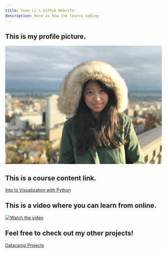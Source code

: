 ```yaml
---
title: Yuan Li's Github Website
description: Here is how she learns coding
---
```


## This is my profile picture.<br>
![Profile Picture](/Profile.JPG)

## This is a course content link.<br>
[Into to Visualization with Python](/Visualization/index.md)

## This is a video where you can learn from online.
[![Watch the video](https://img.youtube.com/vi/uNGdpXCMrgM/maxresdefault.jpg)](https://youtu.be/uNGdpXCMrgM)

## Feel free to check out my other projects!<br>
[Datacamp Projects](https://github.com/yuanlihelen/Data-Camp)
